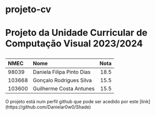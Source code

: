 # projeto-cv
<h1>Projeto da Unidade Curricular de Computação Visual 2023/2024</h1>
<h2>
  
| NMEC | Nome | Nota |
| :-- | :-- | --: |
| 98039 | Daniela Filipa Pinto Dias | 18.5 |
| 103668 | Gonçalo Rodrigues Silva | 15.5 |
| 103600 | Guilherme Costa Antunes | 15.5 |
</h2>
O projeto está num perfil github que pode ser acedido por este [link](https://github.com/Danielar0w0/Shade)
</h2>
